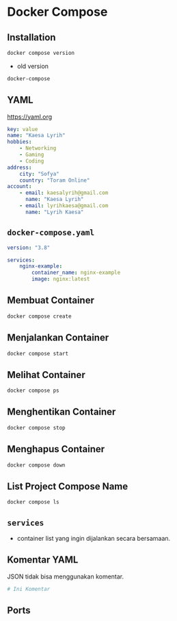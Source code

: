 # Docker Compose

## Installation
```bash
docker compose version
```

- old version
```bash
docker-compose
```

## YAML
https://yaml.org

```yaml
key: value
name: "Kaesa Lyrih"
hobbies:
	- Networking
	- Gaming
	- Coding
address:
	city: "Sofya"
	country: "Toram Online"
account:
	- email: kaesalyrih@gmail.com
	  name: "Kaesa Lyrih"
	- email: lyrihkaesa@gmail.com
	  name: "Lyrih Kaesa"
```

## `docker-compose.yaml`

```yaml
version: "3.8"

services:
	nginx-example:
		container_name: nginx-example
		image: nginx:latest
```


## Membuat Container
```bash
docker compose create
```

## Menjalankan Container
```bash
docker compose start
```

## Melihat Container
```bash
docker compose ps
```

## Menghentikan Container
```bash
docker compose stop
```

## Menghapus Container
```bash
docker compose down
```

## List Project Compose Name
```bash
docker compose ls
```

## `services`

- container list yang ingin dijalankan secara bersamaan.

## Komentar YAML
JSON tidak bisa menggunakan komentar.

```yaml
# Ini Komentar
```

## Ports



